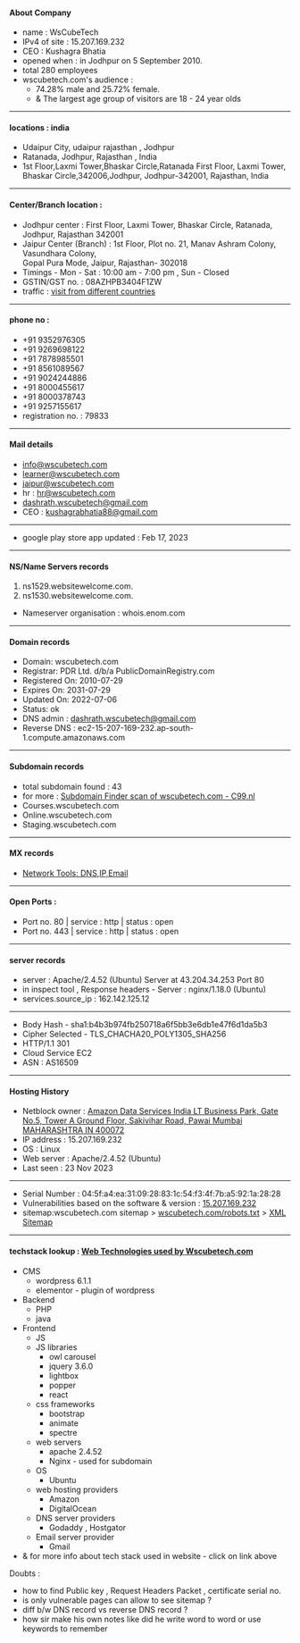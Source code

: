 #### About Company
- name : WsCubeTech
- IPv4 of site : 15.207.169.232
- CEO : Kushagra Bhatia
- opened when : in Jodhpur on 5 September 2010.
- total 280 employees
- wscubetech.com's audience : 
	- 74.28% male and 25.72% female. 
	- & The largest age group of visitors are 18 - 24 year olds
---
#### locations : india 
- Udaipur City, udaipur rajasthan , Jodhpur
- Ratanada, Jodhpur, Rajasthan , India
- 1st Floor,Laxmi Tower,Bhaskar Circle,Ratanada First Floor, Laxmi Tower, <br>Bhaskar Circle,342006,Jodhpur, Jodhpur-342001, Rajasthan, India
---
#### Center/Branch location : 
- Jodhpur center : First Floor, Laxmi Tower, Bhaskar Circle, Ratanada, Jodhpur, Rajasthan 342001
- Jaipur Center (Branch) : 1st Floor, Plot no. 21, Manav Ashram Colony, Vasundhara Colony, <br>Gopal Pura Mode, Jaipur, Rajasthan- 302018
- Timings - Mon - Sat : 10:00 am - 7:00 pm  , Sun - Closed
- GSTIN/GST no. : 08AZHPB3404F1ZW
- traffic : [visit from different countries](https://www.crunchbase.com/organization/wscube-tech/technology)
---
####  phone no : 
- +91 9352976305 
- +91 9269698122
- +91 7878985501 
- +91 8561089567
- +91 9024244886 
- +91 8000455617 
- +91 8000378743
- +91 9257155617 
- registration no. : 79833
---
#### Mail details
- info@wscubetech.com
- learner@wscubetech.com
- jaipur@wscubetech.com
- hr : hr@wscubetech.com
- dashrath.wscubetech@gmail.com
- CEO : kushagrabhatia88@gmail.com

---
- google play store app updated : Feb 17, 2023
---
#### NS/Name Servers records
1. ns1529.websitewelcome.com.
2. ns1530.websitewelcome.com.
- Nameserver organisation : whois.enom.com
---
#### Domain records
- Domain: wscubetech.com
- Registrar: PDR Ltd. d/b/a PublicDomainRegistry.com
- Registered On: 2010-07-29
- Expires On: 2031-07-29
- Updated On: 2022-07-06
- Status: ok
- DNS admin : dashrath.wscubetech@gmail.com
- Reverse DNS : ec2-15-207-169-232.ap-south-1.compute.amazonaws.com
---
#### Subdomain records
- total subdomain found : 43
- for more : [Subdomain Finder scan of wscubetech.com - C99.nl](https://subdomainfinder.c99.nl/scans/2023-11-29/wscubetech.com)
- Courses.wscubetech.com
- Online.wscubetech.com
- Staging.wscubetech.com
---
#### MX records
- [Network Tools: DNS,IP,Email](https://mxtoolbox.com/SuperTool.aspx?action=https%3a%2f%2fwww.wscubetech.com%2f&run=toolpage)
---
#### Open Ports : 
- Port no. 80 | service : http | status : open
- Port no. 443 | service : http | status : open
--- 
#### server records
- server : Apache/2.4.52 (Ubuntu) Server at 43.204.34.253 Port 80
- in inspect tool , Response headers - Server : nginx/1.18.0 (Ubuntu)
- services.source_ip : 162.142.125.12
---
- Body Hash - sha1:b4b3b974fb250718a6f5bb3e6db1e47f6d1da5b3
- Cipher Selected - TLS_CHACHA20_POLY1305_SHA256
- HTTP/1.1 301
- Cloud Service EC2
- ASN : AS16509
---
#### Hosting History
- Netblock owner : [Amazon Data Services India LT Business Park, Gate No.5, Tower A Ground Floor, Sakivihar Road, Pawai Mumbai MAHARASHTRA IN 400072](https://sitereport.netcraft.com/netblock?q=AMAZON-BOM,15.206.0.0,15.207.255.255)
- IP address : 15.207.169.232
- OS : Linux
- Web server : Apache/2.4.52 (Ubuntu)
- Last seen : 23 Nov 2023
---
- Serial Number : 04:5f:a4:ea:31:09:28:83:1c:54:f3:4f:7b:a5:92:1a:28:28
- Vulnerabilities based on the software & version : [15.207.169.232](https://www.shodan.io/host/15.207.169.232)
- sitemap:wscubetech.com sitemap > [wscubetech.com/robots.txt](https://www.wscubetech.com/robots.txt) > [XML Sitemap](https://www.wscubetech.com/blog/sitemap_index.xml)
---

####  techstack lookup : [Web Technologies used by Wscubetech.com](https://w3techs.com/sites/info/wscubetech.com)
- CMS
	- wordpress 6.1.1
	- elementor - plugin of wordpress
- Backend
	- PHP
	- java
- Frontend
	- JS
	- JS libraries
		- owl carousel
		- jquery 3.6.0
		- lightbox
		- popper
		- react
	- css frameworks
		- bootstrap
		- animate
		- spectre
	- web servers
		- apache 2.4.52
		- Nginx - used for subdomain
	- OS 
		- Ubuntu
	- web hosting providers
		- Amazon
		- DigitalOcean
	- DNS server providers
		- Godaddy , Hostgator
	- Email server provider
		- Gmail
- & for more info about tech stack used in website - click on link above

Doubts : 
- how to find Public key , Request Headers Packet , certificate serial no. 
- is only vulnerable pages can allow to see sitemap ?
- diff b/w DNS record vs reverse DNS record ?
- how sir make his own notes like did he write word to word or use keywords to remember